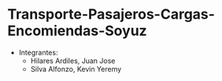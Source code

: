 # Transporte-Pasajeros-Cargas-Encomiendas-Soyuz
+ Integrantes:  
  - Hilares Ardiles, Juan Jose
  - Silva Alfonzo, Kevin Yeremy
